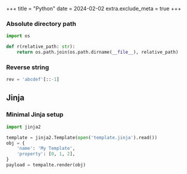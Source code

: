 +++
title = "Python"
date = 2024-02-02
extra.exclude_meta = true
+++

<!-- tricks -->

### Absolute directory path

```py
import os

def r(relative_path: str):
    return os.path.join(os.path.dirname(__file__), relative_path)
```

### Reverse string

```py
rev = 'abcdef'[::-1]
```

## Jinja

### Minimal Jinja setup

```py
import jinja2

template = jinja2.Template(open('template.jinja').read())
obj = {
    'name': 'My Template',
    'property': [0, 1, 2],
}
payload = tempalte.render(obj)
```
